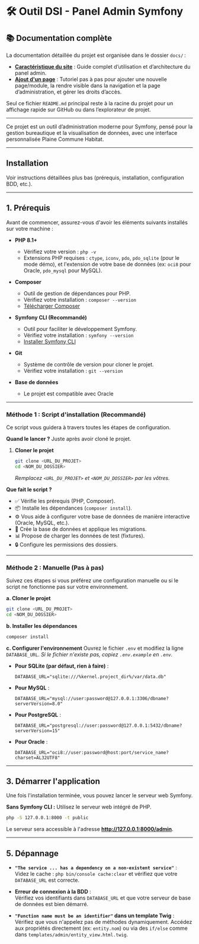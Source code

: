 # 🛠️ Outil DSI - Panel Admin Symfony

## 📚 Documentation complète

La documentation détaillée du projet est organisée dans le dossier `docs/` :

- [**Caractéristique du site**](docs/README_DESC_SITE.md) : Guide complet d’utilisation et d’architecture du panel admin.
- [**Ajout d'un page**](docs/README_AJOUT_PAGE.md) : Tutoriel pas à pas pour ajouter une nouvelle page/module, la rendre visible dans la navigation et la page d’administration, et gérer les droits d’accès.

Seul ce fichier `README.md` principal reste à la racine du projet pour un affichage rapide sur GitHub ou dans l’explorateur de projet.

---

Ce projet est un outil d’administration moderne pour Symfony, pensé pour la gestion bureautique et la visualisation de données, avec une interface personnalisée Plaine Commune Habitat.

---

## Installation

Voir instructions détaillées plus bas (prérequis, installation, configuration BDD, etc.).

---

## 1. Prérequis

Avant de commencer, assurez-vous d'avoir les éléments suivants installés sur votre machine :

- **PHP 8.1+**
  - Vérifiez votre version : `php -v`
  - Extensions PHP requises : `ctype`, `iconv`, `pdo`, `pdo_sqlite` (pour le mode démo), et l'extension de votre base de données (ex: `oci8` pour Oracle, `pdo_mysql` pour MySQL).

- **Composer**
  - Outil de gestion de dépendances pour PHP.
  - Vérifiez votre installation : `composer --version`
  - [Télécharger Composer](https://getcomposer.org/)

- **Symfony CLI (Recommandé)**
  - Outil pour faciliter le développement Symfony.
  - Vérifiez votre installation : `symfony --version`
  - [Installer Symfony CLI](https://symfony.com/download)

- **Git**
  - Système de contrôle de version pour cloner le projet.
  - Vérifiez votre installation : `git --version`

- **Base de données**
  - Le projet est compatible avec Oracle

---

### Méthode 1 : Script d'installation (Recommandé)

Ce script vous guidera à travers toutes les étapes de configuration.

**Quand le lancer ?** Juste après avoir cloné le projet.

1.  **Cloner le projet**
    ```bash
    git clone <URL_DU_PROJET>
    cd <NOM_DU_DOSSIER>
    ```
    *Remplacez `<URL_DU_PROJET>` et `<NOM_DU_DOSSIER>` par les vôtres.*

**Que fait le script ?**
- ✅ Vérifie les prérequis (PHP, Composer).
- 📦 Installe les dépendances (`composer install`).
- ⚙️ Vous aide à configurer votre base de données de manière interactive (Oracle, MySQL, etc.).
- 🧱 Crée la base de données et applique les migrations.
- 📊 Propose de charger les données de test (fixtures).
- 🔒 Configure les permissions des dossiers.
---

### Méthode 2 : Manuelle (Pas à pas)

Suivez ces étapes si vous préférez une configuration manuelle ou si le script ne fonctionne pas sur votre environnement.

**a. Cloner le projet**
```bash
git clone <URL_DU_PROJET>
cd <NOM_DU_DOSSIER>
```

**b. Installer les dépendances**
```bash
composer install
```

**c. Configurer l'environnement**
Ouvrez le fichier `.env` et modifiez la ligne `DATABASE_URL`.
*Si le fichier n'existe pas, copiez `.env.example` en `.env`.*

- **Pour SQLite (par défaut, rien à faire)** :
  ```env
  DATABASE_URL="sqlite:///%kernel.project_dir%/var/data.db"
  ```
- **Pour MySQL** :
  ```env
  DATABASE_URL="mysql://user:password@127.0.0.1:3306/dbname?serverVersion=8.0"
  ```
- **Pour PostgreSQL** :
  ```env
  DATABASE_URL="postgresql://user:password@127.0.0.1:5432/dbname?serverVersion=15"
  ```
- **Pour Oracle** :
  ```env
  DATABASE_URL="oci8://user:password@host:port/service_name?charset=AL32UTF8"
  ```

---

## 3. Démarrer l'application

Une fois l'installation terminée, vous pouvez lancer le serveur web Symfony.

**Sans Symfony CLI :**
Utilisez le serveur web intégré de PHP.
```bash
php -S 127.0.0.1:8000 -t public
```

Le serveur sera accessible à l'adresse **http://127.0.0.1:8000/admin**.

---

## 5. Dépannage

-   **`"The service ... has a dependency on a non-existent service"`** :  
    Videz le cache : `php bin/console cache:clear` et vérifiez que votre `DATABASE_URL` est correcte.

-   **Erreur de connexion à la BDD** :  
    Vérifiez vos identifiants dans `DATABASE_URL` et que votre serveur de base de données est bien démarré.

-   **`"Function name must be an identifier"` dans un template Twig** :  
    Vérifiez que vous n'appelez pas de méthodes dynamiquement. Accédez aux propriétés directement (ex: `entity.nom`) ou via des `if/else` comme dans `templates/admin/entity_view.html.twig`. 